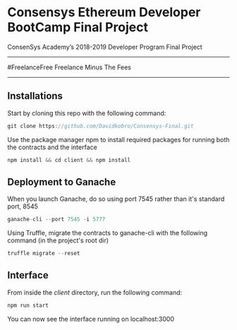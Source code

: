 # Consensys Ethereum Developer BootCamp Final Project
ConsenSys Academy’s 2018-2019 Developer Program Final Project

---

#FreelanceFree
Freelance Minus The Fees 

---
## Installations 

Start by cloning this repo with the following command: 

```javascript
git clone https://github.com/Davidkobro/Consensys-Final.git
```
Use the package manager npm to install required packages for running both the contracts and the interface
```javascript
npm install && cd client && npm install
```

## Deployment to Ganache 
When you launch Ganache, do so using port 7545 rather than it's standard port, 8545

```javascript
ganache-cli --port 7545 -i 5777
```

Using Truffle, migrate the contracts to ganache-cli with the following command (in the project's root dir)

```javascript
truffle migrate --reset
```

## Interface 
From inside the *client* directory, run the following command:

```javascript 
npm run start
```

You can now see the interface running on localhost:3000